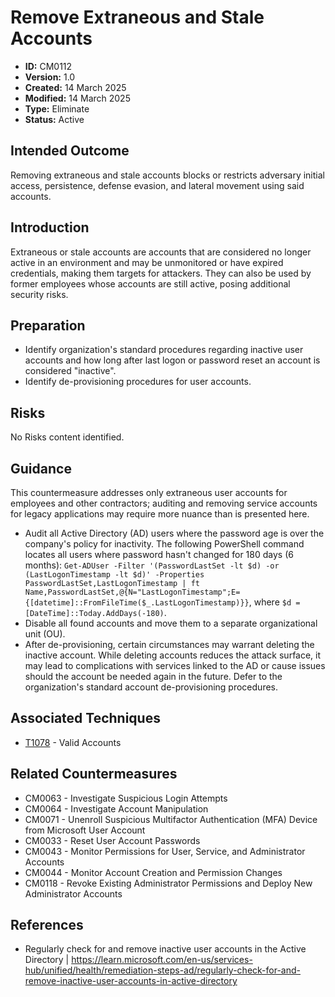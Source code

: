 # Remove Extraneous and Stale Accounts

* **ID:** CM0112
* **Version:** 1.0
* **Created:** 14 March 2025
* **Modified:** 14 March 2025
* **Type:** Eliminate
* **Status:** Active

## Intended Outcome

Removing extraneous and stale accounts blocks or restricts adversary initial access, persistence, defense evasion, and lateral movement using said accounts. 

## Introduction

Extraneous or stale accounts are accounts that are considered no longer active in an environment and may be unmonitored or have expired credentials, making them targets for attackers. They can also be used by former employees whose accounts are still active, posing additional security risks. 

## Preparation

- Identify organization's standard procedures regarding inactive user accounts and how long after last logon or password reset an account is considered "inactive".
- Identify de-provisioning procedures for user accounts. 

## Risks

No Risks content identified. 

## Guidance 

This countermeasure addresses only extraneous user accounts for employees and other contractors; auditing and removing service accounts for legacy applications may require more nuance than is presented here. 

- Audit all Active Directory (AD) users where the password age is over the company's policy for inactivity. The following PowerShell command locates all users where password hasn't changed for 180 days (6 months): `Get-ADUser -Filter '(PasswordLastSet -lt $d) -or (LastLogonTimestamp -lt $d)' -Properties PasswordLastSet,LastLogonTimestamp | ft Name,PasswordLastSet,@{N="LastLogonTimestamp";E={[datetime]::FromFileTime($_.LastLogonTimestamp)}}`, where `$d = [DateTime]::Today.AddDays(-180)`.
- Disable all found accounts and move them to a separate organizational unit (OU).
- After de-provisioning, certain circumstances may warrant deleting the inactive account. While deleting accounts reduces the attack surface, it may lead to complications with services linked to the AD or cause issues should the account be needed again in the future. Defer to the organization's standard account de-provisioning procedures.  

## Associated Techniques

- [T1078](https://attack.mitre.org/techniques/T1078) - Valid Accounts 

## Related Countermeasures

- CM0063 - Investigate Suspicious Login Attempts
- CM0064 - Investigate Account Manipulation
- CM0071 - Unenroll Suspicious Multifactor Authentication (MFA) Device from Microsoft User Account
- CM0033 - Reset User Account Passwords
- CM0043 - Monitor Permissions for User, Service, and Administrator Accounts
- CM0044 - Monitor Account Creation and Permission Changes
- CM0118 - Revoke Existing Administrator Permissions and Deploy New Administrator Accounts

## References

- Regularly check for and remove inactive user accounts in the Active Directory | <https://learn.microsoft.com/en-us/services-hub/unified/health/remediation-steps-ad/regularly-check-for-and-remove-inactive-user-accounts-in-active-directory>

